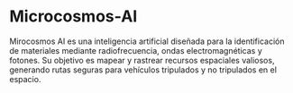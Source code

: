 # Microcosmos-AI
Mirocosmos AI es una inteligencia artificial diseñada para la identificación de materiales mediante radiofrecuencia, ondas electromagnéticas y fotones. Su objetivo es mapear y rastrear recursos espaciales valiosos, generando rutas seguras para vehículos tripulados y no tripulados en el espacio.
